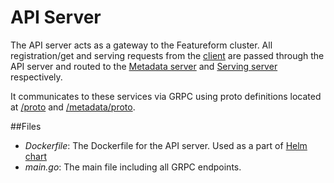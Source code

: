 # API Server

The API server acts as a gateway to the Featureform cluster. All registration/get and serving 
requests from the [client](../client) are passed through the API server and routed to the [Metadata server](../metadata)
and [Serving server](../newserving) respectively.

It communicates to these services via GRPC using proto definitions located at [/proto](../proto)
and [/metadata/proto](../metadata/proto).

##Files
- *Dockerfile*: The Dockerfile for the API server. Used as a part of [Helm chart](../charts)
- *main.go*: The main file including all GRPC endpoints. 